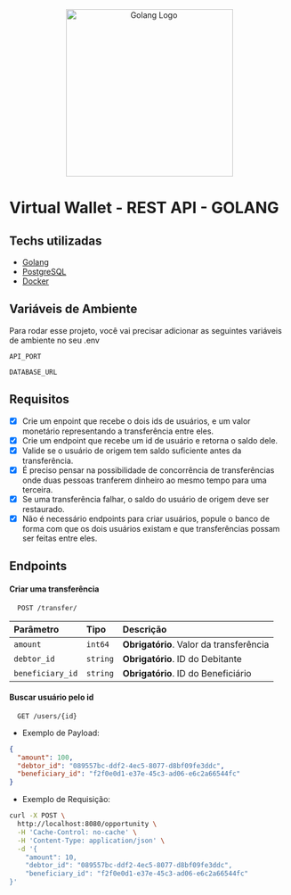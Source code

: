 <div align="center">
    <img alt="Golang Logo" title="Golang Logo" src="https://cdn.jsdelivr.net/gh/devicons/devicon/icons/go/go-original.svg" width="300" height="300">
</div>

# Virtual Wallet - REST API - GOLANG

## Techs utilizadas

- [Golang](https://go.dev)
- [PostgreSQL](https://www.postgresql.org/)
- [Docker](https://www.docker.com/)

## Variáveis de Ambiente

Para rodar esse projeto, você vai precisar adicionar as seguintes variáveis de ambiente no seu .env

`API_PORT`

`DATABASE_URL`

## Requisitos

- [x] Crie um enpoint que recebe o dois ids de usuários, e um valor monetário representando a transferência entre eles.
- [x] Crie um endpoint que recebe um id de usuário e retorna o saldo dele.
- [x] Valide se o usuário de origem tem saldo suficiente antes da transferência.
- [x] É preciso pensar na possibilidade de concorrência de transferências onde duas pessoas tranferem dinheiro ao mesmo tempo para uma terceira.
- [x] Se uma transferência falhar, o saldo do usuário de origem deve ser restaurado.
- [x] Não é necessário endpoints para criar usuários, popule o banco de forma com que os dois usuários existam e que transferências possam ser feitas entre eles.

## Endpoints

#### Criar uma transferência

```http
  POST /transfer/
```

| Parâmetro        | Tipo     | Descrição                               |
| :--------------- | :------- | :-------------------------------------- |
| `amount`         | `int64`  | **Obrigatório**. Valor da transferência |
| `debtor_id`      | `string` | **Obrigatório**. ID do Debitante        |
| `beneficiary_id` | `string` | **Obrigatório**. ID do Beneficiário     |

#### Buscar usuário pelo id

```http
  GET /users/{id}
```

- Exemplo de Payload:

```json
{
  "amount": 100,
  "debtor_id": "089557bc-ddf2-4ec5-8077-d8bf09fe3ddc",
  "beneficiary_id": "f2f0e0d1-e37e-45c3-ad06-e6c2a66544fc"
}
```

- Exemplo de Requisição:

```sh
curl -X POST \
  http://localhost:8080/opportunity \
  -H 'Cache-Control: no-cache' \
  -H 'Content-Type: application/json' \
  -d '{
	"amount": 10,
	"debtor_id": "089557bc-ddf2-4ec5-8077-d8bf09fe3ddc",
	"beneficiary_id": "f2f0e0d1-e37e-45c3-ad06-e6c2a66544fc"
}'
```
